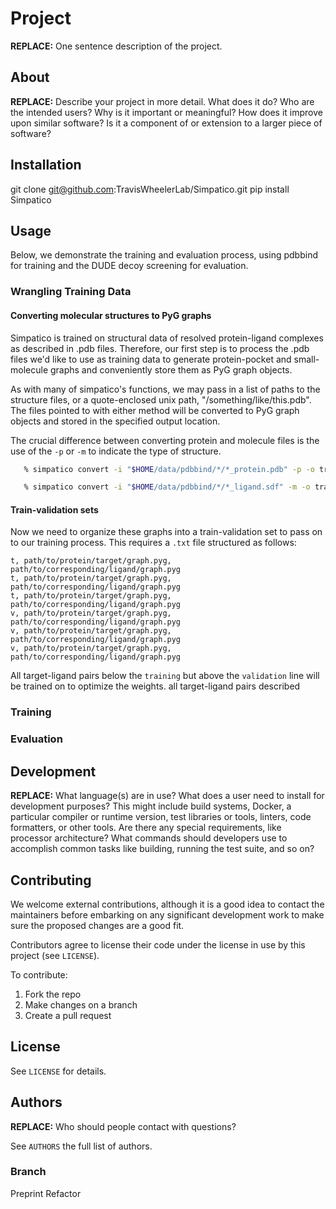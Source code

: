 # Project

**REPLACE:** One sentence description of the project.

## About

**REPLACE:** Describe your project in more detail. What does it do? Who are the intended
users? Why is it important or meaningful? How does it improve upon similar
software? Is it a component of or extension to a larger piece of software?

## Installation

git clone git@github.com:TravisWheelerLab/Simpatico.git
pip install Simpatico

## Usage
Below, we demonstrate the training and evaluation process, using pdbbind for training and the DUDE decoy screening for evaluation.

### Wrangling Training Data

#### Converting molecular structures to PyG graphs
Simpatico is trained on structural data of resolved protein-ligand complexes as described in .pdb files. Therefore, our first step is to process the .pdb files we'd like to use as training data to generate protein-pocket and small-molecule graphs and conveniently store them as PyG graph objects. 

As with many of simpatico's functions, we may pass in a list of paths to the structure files, or a quote-enclosed unix path, "/something/like/this.pdb". The files pointed to with either method will be converted to PyG graph objects and stored in the specified output location. 

The crucial difference between converting protein and molecule files is the use of the `-p` or `-m` to indicate the type of structure.

```bash
   % simpatico convert -i "$HOME/data/pdbbind/*/*_protein.pdb" -p -o train_target_pygs/

   % simpatico convert -i "$HOME/data/pdbbind/*/*_ligand.sdf" -m -o train_ligand_pygs/
```

#### Train-validation sets
Now we need to organize these graphs into a train-validation set to pass on to our training process. This requires a `.txt` file structured as follows:

```
t, path/to/protein/target/graph.pyg, path/to/corresponding/ligand/graph.pyg
t, path/to/protein/target/graph.pyg, path/to/corresponding/ligand/graph.pyg
t, path/to/protein/target/graph.pyg, path/to/corresponding/ligand/graph.pyg
v, path/to/protein/target/graph.pyg, path/to/corresponding/ligand/graph.pyg
v, path/to/protein/target/graph.pyg, path/to/corresponding/ligand/graph.pyg
v, path/to/protein/target/graph.pyg, path/to/corresponding/ligand/graph.pyg
```

All target-ligand pairs below the `training` but above the `validation` line will be trained on to optimize the weights. all target-ligand pairs described 



### Training




### Evaluation




## Development

**REPLACE:** What language(s) are in use? What does a user need to install for development
purposes? This might include build systems, Docker, a particular compiler or
runtime version, test libraries or tools, linters, code formatters, or other
tools. Are there any special requirements, like processor architecture? What
commands should developers use to accomplish common tasks like building, running
the test suite, and so on?

## Contributing

We welcome external contributions, although it is a good idea to contact the
maintainers before embarking on any significant development work to make sure
the proposed changes are a good fit.

Contributors agree to license their code under the license in use by this
project (see `LICENSE`).

To contribute:

  1. Fork the repo
  2. Make changes on a branch
  3. Create a pull request

## License

See `LICENSE` for details.

## Authors

**REPLACE:** Who should people contact with questions?

See `AUTHORS` the full list of authors.

### Branch
Preprint Refactor
